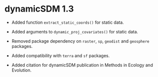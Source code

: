 # dynamicSDM 1.3

* Added function `extract_static_coords()` for static data.

* Added arguments to `dynamic_proj_covariates()` for static data.

* Removed package dependency on `raster`, `sp`, `geodist` and `geosphere` packages.

* Added compatibility with `terra` and `sf` packages.

* Added citation for dynamicSDM publication in Methods in Ecology and Evolution. 